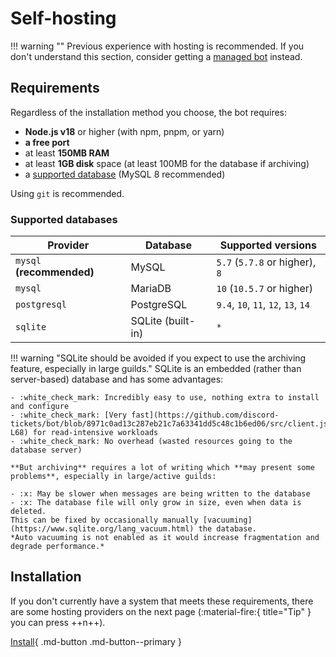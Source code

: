# Self-hosting

!!! warning ""
	Previous experience with hosting is recommended.
	If you don't understand this section, consider getting a [managed bot](../managed.md) instead.

## Requirements

Regardless of the installation method you choose, the bot requires:

- **Node.js v18** or higher (with npm, pnpm, or yarn)
- **a free port**
- at least **150MB RAM**
- at least **1GB disk** space (at least 100MB for the database if archiving)
- a [supported database](#supported-databases) (MySQL 8 recommended)

Using `git` is recommended.

### Supported databases

| Provider                  | Database          | Supported versions                  |
| ------------------------- | ----------------- | ----------------------------------- |
| `mysql` **(recommended)** | MySQL             | `5.7` (`5.7.8` or higher), `8`      |
| `mysql`                   | MariaDB           | `10` (`10.5.7` or higher)           |
| `postgresql`              | PostgreSQL        | `9.4`, `10`, `11`, `12`, `13`, `14` |
| `sqlite`                  | SQLite (built-in) | `*`                                 |


!!! warning "SQLite should be avoided if you expect to use the archiving feature, especially in large guilds."
    SQLite is an embedded (rather than server-based) database and has some advantages:

    - :white_check_mark: Incredibly easy to use, nothing extra to install and configure
    - :white_check_mark: [Very fast](https://github.com/discord-tickets/bot/blob/8971c0ad13c287eb21c7a63341dd5c48c1b6ed06/src/client.js#L58-L68) for read-intensive workloads
    - :white_check_mark: No overhead (wasted resources going to the database server)

    **But archiving** requires a lot of writing which **may present some problems**, especially in large/active guilds:

    - :x: May be slower when messages are being written to the database
    - :x: The database file will only grow in size, even when data is deleted.
    This can be fixed by occasionally manually [vacuuming](https://www.sqlite.org/lang_vacuum.html) the database.
    *Auto vacuuming is not enabled as it would increase fragmentation and degrade performance.*

## Installation

If you don't currently have a system that meets these requirements, there are some hosting providers on the next page
<span class="tip">(:material-fire:{ title="Tip" } you can press ++n++)</span>.

[Install](./installation/index.md){ .md-button .md-button--primary }
